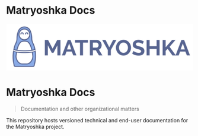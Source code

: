 # Matryoshka Docs

![Matryoshka Logo](./website/static/img/brand/256h/Logo_x256.png)

# Matryoshka Docs

> Documentation and other organizational matters

This repository hosts versioned technical and end-user documentation for the Matryoshka project.
